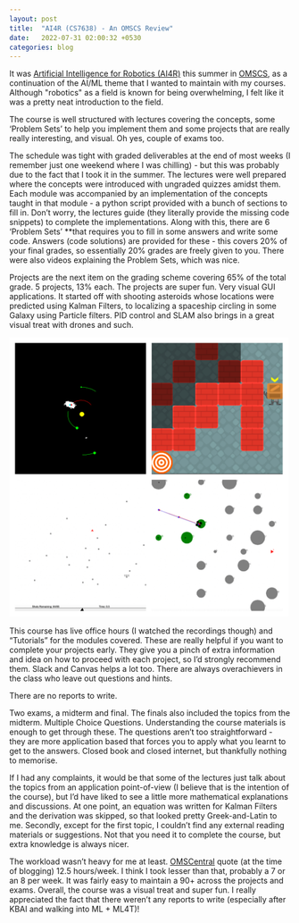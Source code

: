 ```yaml
---
layout: post
title:  "AI4R (CS7638) - An OMSCS Review"
date:   2022-07-31 02:00:32 +0530
categories: blog
---
```


It was [Artificial Intelligence for Robotics (AI4R)](https://www.notion.so/AI4R-CS7638-An-OMSCS-Review-6fb7fa74ca644d55a13128aeeed90470) this summer in [OMSCS](https://www.notion.so/AI4R-CS7638-An-OMSCS-Review-6fb7fa74ca644d55a13128aeeed90470), as a continuation of the AI/ML theme that I wanted to maintain with my courses. Although "robotics" as a field is known for being overwhelming, I felt like it was a pretty neat introduction to the field.

The course is well structured with lectures covering the concepts, some ‘Problem Sets’ to help you implement them and some projects that are really really interesting, and visual. Oh yes, couple of exams too.

The schedule was tight with graded deliverables at the end of most weeks (I remember just one weekend where I was chilling) - but this was probably due to the fact that I took it in the summer. The lectures were well prepared where the concepts were introduced with ungraded quizzes amidst them. Each module was accompanied by an implementation of the concepts taught in that module - a python script provided with a bunch of sections to fill in. Don’t worry, the lectures guide (they literally provide the missing code snippets) to complete the implementations. Along with this, there are 6 ‘Problem Sets’ **that requires you to fill in some answers and write some code. Answers (code solutions) are provided for these - this covers 20% of your final grades, so essentially 20% grades are freely given to you. There were also videos explaining the Problem Sets, which was nice.

Projects are the next item on the grading scheme covering 65% of the total grade. 5 projects, 13% each. The projects are super fun. Very visual GUI applications. It started off with shooting asteroids whose locations were predicted using Kalman Filters, to localizing a spaceship circling in some Galaxy using Particle filters. PID control and SLAM also brings in a great visual treat with drones and such.

<img src="/assets/2022-07-31/ai4r.jpg" width="500">

This course has live office hours (I watched the recordings though) and “Tutorials” for the modules covered. These are really helpful if you want to complete your projects early. They give you a pinch of extra information and idea on how to proceed with each project, so I’d strongly recommend them. Slack and Canvas helps a lot too. There are always overachievers in the class who leave out questions and hints.

There are no reports to write.

Two exams, a midterm and final. The finals also included the topics from the midterm. Multiple Choice Questions. Understanding the course materials is enough to get through these. The questions aren’t too straightforward - they are more application based that forces you to apply what you learnt to get to the answers. Closed book and closed internet, but thankfully nothing to memorise. 

If I had any complaints, it would be that some of the lectures just talk about the topics from an application point-of-view (I believe that is the intention of the course), but I’d have liked to see a little more mathematical explanations and discussions. At one point, an equation was written for Kalman Filters and the derivation was skipped, so that looked pretty Greek-and-Latin to me. Secondly, except for the first topic, I couldn’t find any external reading materials or suggestions. Not that you need it to complete the course, but extra knowledge is always nicer.

The workload wasn’t heavy for me at least. [OMSCentral](https://www.notion.so/AI4R-CS7638-An-OMSCS-Review-6fb7fa74ca644d55a13128aeeed90470) quote (at the time of blogging) 12.5 hours/week. I think I took lesser than that, probably a 7 or an 8 per week. It was fairly easy to maintain a 90+ across the projects and exams. Overall, the course was a visual treat and super fun. I really appreciated the fact that there weren’t any reports to write (especially after KBAI and walking into ML + ML4T)!